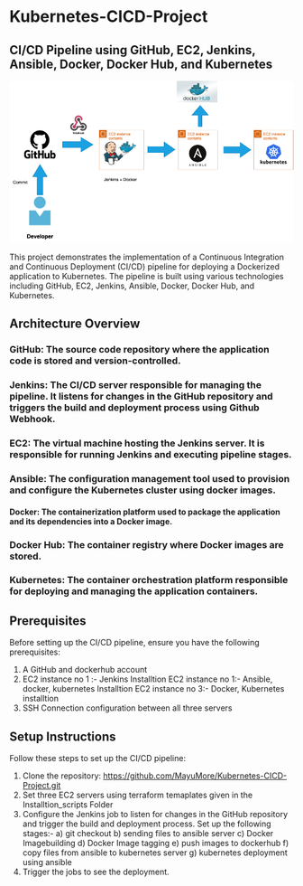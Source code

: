# Kubernetes-CICD-Project
## CI/CD Pipeline using GitHub, EC2, Jenkins, Ansible, Docker, Docker Hub, and Kubernetes
<picture>
  
  <img alt="Shows an illustrated sun in light mode and a moon with stars in dark mode." src="https://github.com/MayuMore/Kubernetes-CICD-Project/blob/main/src/kubernetes-proj.png">
</picture>


This project demonstrates the implementation of a Continuous Integration and Continuous Deployment (CI/CD) pipeline for deploying a Dockerized application to Kubernetes. The pipeline is built using various technologies including GitHub, EC2, Jenkins, Ansible, Docker, Docker Hub, and Kubernetes.

## Architecture Overview

### GitHub: The source code repository where the application code is stored and version-controlled.

### Jenkins: The CI/CD server responsible for managing the pipeline. It listens for changes in the GitHub repository and triggers the build and deployment process using Github Webhook.

### EC2: The virtual machine hosting the Jenkins server. It is responsible for running Jenkins and executing pipeline stages.

### Ansible: The configuration management tool used to provision and configure the Kubernetes cluster using docker images.

#### Docker: The containerization platform used to package the application and its dependencies into a Docker image.

### Docker Hub: The container registry where Docker images are stored.

### Kubernetes: The container orchestration platform responsible for deploying and managing the application containers.

## Prerequisites
Before setting up the CI/CD pipeline, ensure you have the following prerequisites:

1) A GitHub and dockerhub account
2) EC2 instance no 1 :- Jenkins Installtion
EC2 instance no 1:- Ansible, docker, kubernetes Installtion
EC2 instance no 3:- Docker, Kubernetes installtion
3) SSH Connection configuration between all three servers


## Setup Instructions
Follow these steps to set up the CI/CD pipeline:

1) Clone the repository: https://github.com/MayuMore/Kubernetes-CICD-Project.git
2) Set three EC2 servers using terraform temaplates given in the Installtion_scripts Folder
3) Configure the Jenkins job to listen for changes in the GitHub repository and trigger the build and deployment process. Set up the following stages:- a) git checkout b) sending files to ansible server c) Docker Imagebuilding d) Docker Image tagging e) push images to dockerhub f) copy files from ansible to kubernetes server g) kubernetes deployment using ansible
5) Trigger the jobs to see the deployment.





